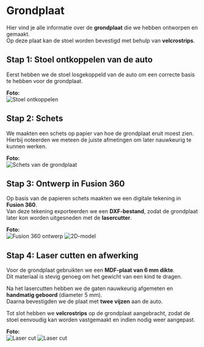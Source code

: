 # Grondplaat

Hier vind je alle informatie over de **grondplaat** die we hebben ontworpen en gemaakt.  
Op deze plaat kan de stoel worden bevestigd met behulp van **velcrostrips**.


## Stap 1: Stoel ontkoppelen van de auto

Eerst hebben we de stoel losgekoppeld van de auto om een correcte basis te hebben voor de grondplaat.

**Foto:**  
![Stoel ontkoppelen](./Foto_grondplaat/auto.jpeg)


## Stap 2: Schets

We maakten een schets op papier van hoe de grondplaat eruit moest zien.  
Hierbij noteerden we meteen de juiste afmetingen om later nauwkeurig te kunnen werken.

**Foto:**  
![Schets van de grondplaat](./Foto_grondplaat/sketch.jpeg)


## Stap 3: Ontwerp in Fusion 360

Op basis van de papieren schets maakten we een digitale tekening in **Fusion 360**.  
Van deze tekening exporteerden we een **DXF-bestand**, zodat de grondplaat later kon worden uitgesneden met de **lasercutter**.

**Foto:**  
![Fusion 360 ontwerp](./Foto_grondplaat/grondplaat_sketch.png)
![2D-model](./Foto_grondplaat/grondplaat_dxf.png)

## Stap 4: Laser cutten en afwerking

Voor de grondplaat gebruikten we een **MDF-plaat van 6 mm dikte**.  
Dit materiaal is stevig genoeg om het gewicht van een kind te dragen.

Na het lasercutten hebben we de gaten nauwkeurig afgemeten en **handmatig geboord** (diameter 5 mm).  
Daarna bevestigden we de plaat met **twee vijzen** aan de auto.

Tot slot hebben we **velcrostrips** op de grondplaat aangebracht, zodat de stoel eenvoudig kan worden vastgemaakt en indien nodig weer aangepast.

**Foto:**  
![Laser cut](./Foto_grondplaat/foto_plaat.jpeg)
![Laser cut](./Foto_grondplaat/plaat_bevestigd.jpeg)
